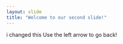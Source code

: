 ```yaml
---
layout: slide
title: "Welcome to our second slide!"
---
```

i changed this
Use the left arrow to go back!

